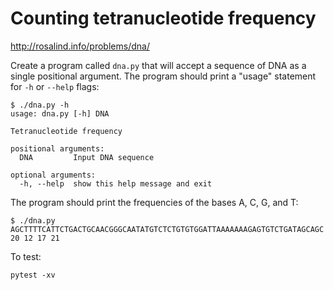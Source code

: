 # Counting tetranucleotide frequency

http://rosalind.info/problems/dna/

Create a program called `dna.py` that will accept a sequence of DNA as a single positional argument.
The program should print a "usage" statement for `-h` or `--help` flags:

```
$ ./dna.py -h
usage: dna.py [-h] DNA

Tetranucleotide frequency

positional arguments:
  DNA         Input DNA sequence

optional arguments:
  -h, --help  show this help message and exit
```

The program should print the frequencies of the bases A, C, G, and T:

```
$ ./dna.py AGCTTTTCATTCTGACTGCAACGGGCAATATGTCTCTGTGTGGATTAAAAAAAGAGTGTCTGATAGCAGC
20 12 17 21
```

To test:

```
pytest -xv
```

